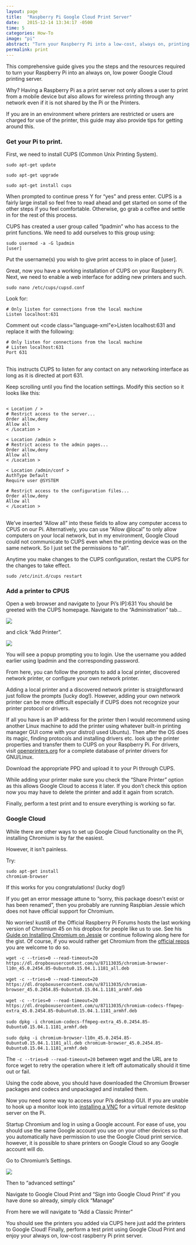 ```yaml
---
layout: page
title:  "Raspberry Pi Google Cloud Print Server"
date:   2015-12-14 13:34:17 -0500
time: 5
categories: How-To
image: "pi"
abstract: "Turn your Raspberry Pi into a low-cost, always on, printing server using Google Cloud Print and CUPS."
permalink: print
---
```

This comprehensive guide gives you the steps and the resources required to turn your Raspberry Pi into an always on, low power Google Cloud printing server.

Why? Having a Raspberry Pi as a print server not only allows a user to print from a mobile device but also allows for wireless printing through any network even if it is not shared by the Pi or the Printers.

If you are in an environment where printers are restricted or users are charged for use of the printer, this guide may also provide tips for getting around this.

### Get your Pi to print.

First, we need to install CUPS (Common Unix Printing System).

 <code class="language-xml">sudo apt-get update</code>

<code class="language-xml">sudo apt-get upgrade</code>

<code class="language-xml">sudo apt-get install cups</code>

When prompted to continue press Y for “yes” and press enter. CUPS is a fairly large install so feel free to read ahead and get started on some of the other steps if you feel comfortable. Otherwise, go grab a coffee and settle in for the rest of this process.

CUPS has created a user group called “lpadmin” who has access to the print functions. We need to add ourselves to this group using:

<code class="language-XML">sudo usermod -a -G lpadmin [user]</code>

Put the username(s) you wish to give print access to in place of [user].

Great, now you have a working installation of CUPS on your Raspberry Pi. Next, we need to enable a web interface for adding new printers and such.

<code class="language-xml">sudo nano /etc/cups/cupsd.conf</code>

Look for:

<pre><code class="language-xml"># Only listen for connections from the local machine
Listen localhost:631</code></pre>

Comment out <code class="language-xml"e>Listen localhost:631</code> and replace it with the following:

<pre>
<code class="language-xml"># Only listen for connections from the local machine
# Listen localhost:631
Port 631
</code>
</pre>

This instructs CUPS to listen for any contact on any networking interface as long as it is directed at port 631.

Keep scrolling until you find the location settings. Modify this section so it looks like this:

<pre>
<code class="language-xml">
< Location / >
# Restrict access to the server...
Order allow,deny
Allow all
< /Location >

< Location /admin >
# Restrict access to the admin pages...
Order allow,deny
Allow all
< /Location >

< Location /admin/conf >
AuthType Default
Require user @SYSTEM

# Restrict access to the configuration files...
Order allow,deny
Allow all
< /Location >
</code>
</pre>

We’ve inserted “Allow all” into these fields to allow any computer access to CPUS on our Pi. Alternatively, you can use “Allow @local” to only allow computers on your local network, but in my environment, Google Cloud could not communicate to CUPS even when the printing device was on the same network. So I just set the permissions to “all”.

Anytime you make changes to the CUPS configuration, restart the CUPS for the changes to take effect.

<code class="language-xml">sudo /etc/init.d/cups restart</code>

### Add a printer to CPUS

Open a web browser and navigate to [your Pi’s IP]:631 You should be greeted with the CUPS homepage. Navigate to the “Administration” tab...

![](../../../../img/print-server/admin.png)

and click “Add Printer”.

![](../../../../img/print-server/addprinter.png)

You will see a popup prompting you to login. Use the username you added earlier using lpadmin and the corresponding password.

From here, you can follow the prompts to add a local printer, discovered network printer, or configure your own network printer.

Adding a local printer and a discovered network printer is straightforward just follow the prompts (lucky dog!). However, adding your own network printer can be more difficult especially if CUPS does not recognize your printer protocol or drivers.

If all you have is an IP address for the printer then I would recommend using another Linux machine to add the printer using whatever built-in printing manager GUI come with your distro(I used Ubuntu). Then after the OS does its magic, finding protocols and installing drivers etc. look up the printer properties and transfer them to CUPS on your Raspberry Pi. For drivers, visit [openprinters.org](”http://www.openprinting.org/printers”) for a complete database of printer drivers for GNU/Linux.

Download the appropriate PPD and upload it to your Pi through CUPS.

While adding your printer make sure you check the “Share Printer” option as this allows Google Cloud to access it later. If you don’t check this option now you may have to delete the printer and add it again from scratch.

Finally, perform a test print and to ensure everything is working so far.

### Google Cloud

While there are other ways to set up Google Cloud functionality on the Pi, installing Chromium is by far the easiest.

However, it isn't painless.

Try:

<code class="language-xml">sudo apt-get install chromium-browser</code>

If this works for you congratulations! (lucky dog!)

If you get an error message attune to “sorry, this package doesn't exist or has been renamed”, then you probably are running Raspbian Jessie which does not have official support for Chromium.

No worries! kusti8 of the Official Raspberry Pi Forums hosts the last working version of Chromium 45 on his dropbox for people like us to use. See his [Guide on Installing Chromium on Jessie](”https://www.raspberrypi.org/forums/viewtopic.php?t=121195”) or continue following along here for the gist. Of course, if you would rather get Chromium from the [official repos](”http://ports.ubuntu.com/pool/universe/c/chromium-browser/”) you are welcome to do so.
<pre class="command-line language-bash" data-user="root" data-server="localhost">
<code>wget -c --tries=0 --read-timeout=20 https://dl.dropboxusercontent.com/u/87113035/chromium-browser-l10n_45.0.2454.85-0ubuntu0.15.04.1.1181_all.deb</code>

<code>wget -c --tries=0 --read-timeout=20 https://dl.dropboxusercontent.com/u/87113035/chromium-browser_45.0.2454.85-0ubuntu0.15.04.1.1181_armhf.deb</code>

<code>wget -c --tries=0 --read-timeout=20 https://dl.dropboxusercontent.com/u/87113035/chromium-codecs-ffmpeg-extra_45.0.2454.85-0ubuntu0.15.04.1.1181_armhf.deb</code>

<code>sudo dpkg -i chromium-codecs-ffmpeg-extra_45.0.2454.85-0ubuntu0.15.04.1.1181_armhf.deb</code>

<code>sudo dpkg -i chromium-browser-l10n_45.0.2454.85-0ubuntu0.15.04.1.1181_all.deb chromium-browser_45.0.2454.85-0ubuntu0.15.04.1.1181_armhf.deb</code>
</pre>
The <code class="language-bash">-c --tries=0 --read-timeout=20</code> between wget and the URL are to force wget to retry the operation where it left off automatically should it time out or fail.

Using the code above, you should have downloaded the Chromium Browser packages and codecs and unpackaged and installed them.

Now you need some way to access your Pi’s desktop GUI. If you are unable to hook up a monitor look into [installing a VNC](”https://www.raspberrypi.org/documentation/remote-access/vnc/”) for a virtual remote desktop server on the Pi.

Startup Chromium and log in using a Google account. For ease of use, you should use the same Google account you use on your other devices so that you automatically have permission to use the Google Cloud print service. however, it is possible to share printers on Google Cloud so any Google account will do.

Go to Chromium’s Settings.

![](../../../../img/print-server/settings.png)

Then to “advanced settings”

Navigate to Google Cloud Print and “Sign into Google Cloud Print” if you have done so already, simply click “Manage”

From here we will navigate to “Add a Classic Printer”

You should see the printers you added via CUPS here just add the printers to Google Cloud! Finally, perform a test print using Google Cloud Print and enjoy your always on, low-cost raspberry Pi print server.

